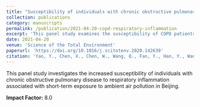 ```yaml
---
title: "Susceptibility of individuals with chronic obstructive pulmonary disease to respiratory inflammation associated with short-term exposure to ambient air pollution: A panel study in Beijing"
collection: publications
category: manuscripts
permalink: /publication/2021-04-20-copd-respiratory-inflammation
excerpt: 'This panel study examines the susceptibility of COPD patients to respiratory inflammation from short-term air pollution exposure in Beijing.'
date: 2021-04-20
venue: 'Science of the Total Environment'
paperurl: 'https://doi.org/10.1016/j.scitotenv.2020.142639'
citation: 'Yao, Y., Chen, X., Chen, W., Wang, Q., Fan, Y., Han, Y., Wang, T., Wang, J., Qiu, X., Zheng, M., Que, C., & Zhu, T. (2020). Susceptibility of individuals with chronic obstructive pulmonary disease to respiratory inflammation associated with short-term exposure to ambient air pollution: A panel study in Beijing. <i>Science of the Total Environment</i>, 766, 142639.'
---
```


This panel study investigates the increased susceptibility of individuals with chronic obstructive pulmonary disease to respiratory inflammation associated with short-term exposure to ambient air pollution in Beijing.

**Impact Factor:** 8.0
